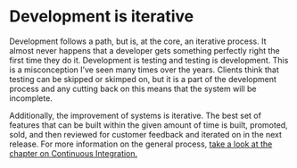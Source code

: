 # Development is iterative

Development follows a path, but is, at the core, an iterative process. It almost never happens that a developer gets something perfectly right the first time they do it. Development is testing and testing is development. This is a misconception I’ve seen many times over the years. Clients think that testing can be skipped or skimped on, but it is a part of the development process and any cutting back on this means that the system will be incomplete.  


Additionally, the improvement of systems is iterative. The best set of features that can be built within the given amount of time is built, promoted, sold, and then reviewed for customer feedback and iterated on in the next release. For more information on the general process, [take a look at the chapter on Continuous Integration.](../steps-to-developing-a-saas/continuous-integration.md)

